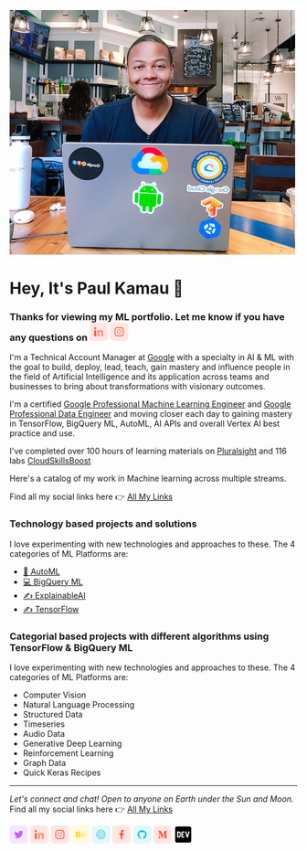 ![](https://github.com/paulycloud/paulycloud/blob/main/assets/github_portrait.jpg)

# Hey, It's Paul Kamau 👋

### Thanks for viewing my ML portfolio. Let me know if you have any questions on  [![](https://github.com/paulycloud/paulycloud/blob/main/assets/linkedin.png)](https://www.linkedin.com/in/paulmkamau/) [![](https://github.com/paulycloud/paulycloud/blob/main/assets/insta.png)](https://www.instagram.com/pauly.ai) 

I'm a Technical Account Manager at [Google](https://www.google.com) with a specialty in AI & ML with the goal to build, deploy, lead, teach, gain mastery and influence people in the field of Artificial Intelligence and its application across teams and businesses to bring about transformations with visionary outcomes.

I'm a certified [Google Professional Machine Learning Engineer](https://www.credential.net/5e0ee0b8-067e-4c50-92f7-33ce5e8bff6a) and [Google Professional Data Engineer](https://www.credential.net/121a35c2-7a3d-41b7-8e3a-002b1b86ac69) and moving closer each day to gaining mastery in TensorFlow, BigQuery ML, AutoML, AI APIs and overall Vertex AI best practice and use.

I've completed over 100 hours of learning materials on [Pluralsight](https://app.pluralsight.com/profile/paulkamau) and 116 labs [CloudSkillsBoost](https://www.cloudskillsboost.google/profile/activity?utf8=%E2%9C%93&q%5Bcompleted_at_not_null%5D=1) 

Here's a catalog of my work in Machine learning across multiple streams.  

Find all my social links here 👉
[All My Links](https://bio.link/paulkamau)

### Technology based projects and solutions 
I love experimenting with new technologies and approaches to these. The 4 categories of ML Platforms are: 

- [🤖 AutoML ](01_AutoML/)
- [💻 BigQuery ML](02_BigQuery_ML/)
- [✍️ ExplainableAI](03_Explainable_AI/)
- [✍️ TensorFlow](04_TensorFlow/)


### Categorial based projects with different algorithms using TensorFlow & BigQuery ML 
I love experimenting with new technologies and approaches to these. The 4 categories of ML Platforms are: 

- Computer Vision 
- Natural Language Processing
- Structured Data
- Timeseries
- Audio Data
- Generative Deep Learning
- Reinforcement Learning
- Graph Data
- Quick Keras Recipes

--------------------------------------------------------------------------------

_Let's connect and chat! Open to anyone on Earth under the Sun and Moon._
Find all my social links here 👉 [All My Links](https://bio.link/paulkamau)

[![](https://github.com/paulycloud/paulycloud/blob/main/assets/twitter.png)](https://twitter.com/paulycloud) [![](https://github.com/paulycloud/paulycloud/blob/main/assets/linkedin.png)](https://www.linkedin.com/in/paulmkamau/) [![](https://github.com/paulycloud/paulycloud/blob/main/assets/insta.png)](https://www.instagram.com/pauly.ai) [![](https://github.com/paulycloud/paulycloud/blob/main/assets/behance.png)](https://www.behance.net/paulycloud) [![](https://github.com/paulycloud/paulycloud/blob/main/assets/dribbble.png)](https://dribbble.com/paulycloud) [![](https://github.com/paulycloud/paulycloud/blob/main/assets/facebook.png)](https://www.facebook.com/paul.m.kamau.3/) [![](https://github.com/paulycloud/paulycloud/blob/main/assets/github.png)](https://github.com/paulycloud) [![](https://github.com/paulycloud/paulycloud/blob/main/assets/medium.png)](https://medium.com/@paulkamau) [![](https://github.com/paulycloud/paulycloud/blob/main/assets/dev.png)](https://dev.to/paulycloud)
